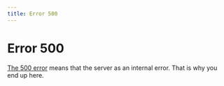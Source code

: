 ```yaml
---
title: Error 500
---
```


# Error 500

<a href="http://en.wikipedia.org/wiki/HTTP_500">The 500 error</a> means that the server as an internal error.
That is why you end up here.


